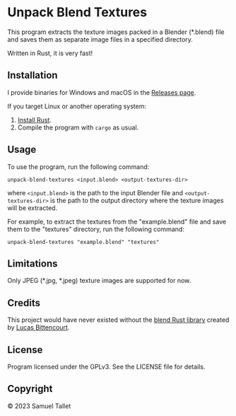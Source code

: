 # Unpack Blend Textures

This program extracts the texture images packed in a Blender (*.blend) file and saves them as separate image files in a specified directory.

Written in Rust, it is very fast!

## Installation

I provide binaries for Windows and macOS in the [Releases page](https://github.com/SamuelTallet/unpack-blend-textures/releases).

If you target Linux or another operating system:
1. [Install Rust](https://www.rust-lang.org/tools/install).
2. Compile the program with `cargo` as usual.

## Usage

To use the program, run the following command:

```shell
unpack-blend-textures <input.blend> <output-textures-dir>
```

where `<input.blend>` is the path to the input Blender file and `<output-textures-dir>` is the path to the output directory where the texture images will be extracted.

For example, to extract the textures from the "example.blend" file and save them to the "textures" directory, run the following command:

```shell
unpack-blend-textures "example.blend" "textures"
```

## Limitations

Only JPEG (*.jpg, *.jpeg) texture images are supported for now.

## Credits

This project would have never existed without the [blend Rust library](https://crates.io/crates/blend) created by [Lucas Bittencourt](https://github.com/lukebitts).

## License

Program licensed under the GPLv3. See the LICENSE file for details.

## Copyright

© 2023 Samuel Tallet
